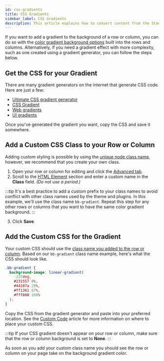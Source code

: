 ```yaml
---
id: css-gradients
title: CSS Gradients
sidebar_label: CSS Gradients
description: This article explains how to convert content from the Standard (block) or Classic editor in WordPress 5 to Beaver Builder and vice versa.
---
```


If you want to add a gradient to the background of a row or column, you can do so with the [color gradient background options](rows/background-settings.md#gradient) built into the rows and columns. Alternatively, if you need a gradient effect with more complexity, such as one created using a gradient generator, you can follow the steps below.

## Get the CSS for your Gradient

There are many gradient generators on the internet that generate CSS code.
Here are just a few:

- [Ultimate CSS gradient generator](http://www.colorzilla.com/gradient-editor/)
- [CSS Gradient](https://cssgradient.io/)
- [Web gradients](https://webgradients.com/)
- [UI gradients](https://uigradients.com/)

Once you've generated the gradient you want, copy the CSS and save it
somewhere.

## Add a Custom CSS Class to your Row or Column

Adding custom styling is possible by using the [unique node class name](getting-started/how-it-works.md#nodes), however, we recommend that you create your own class.

1. Open your row or column for editing and click the [Advanced tab](advanced-tab/index.md).
2. Scroll to the [HTML Element](advanced-tab/html-element.md#class) section and enter a custom name in the **Class** field. _(Do not use a period.)_

:::tip
It's a best practice to add a custom prefix to your class names to avoid conflict with other class names used by the theme and plugins. In this example, we'll use the class name `bb-gradient`. Repeat this step for any other rows or columns that you want to have the same color gradient background.
:::

3. Click **Save**.

## Add the Custom CSS for the Gradient

Your custom CSS should use the [class name you added to the row or column](#add-a-custom-css-class-to-your-row-or-column). Based on our `bb-gradient` class name example, here's what the CSS should look like.

```css
.bb-gradient {
  background-image: linear-gradient(
    -225deg,
    #231557 0%,
    #44107a 29%,
    #ff1361 67%,
    #fff800 100%
  );
}
```

Copy the CSS from the gradient generator and paste into your preferred location. See the [Custom Code](basics/custom-code.md) article for more information on where to place your custom CSS.

:::tip
If your CSS gradient doesn't appear on your row or column, make sure that the row or column background is set to **None**.
:::

As soon as you add your custom class name you should see the row or column on your page take on the background gradient color.
